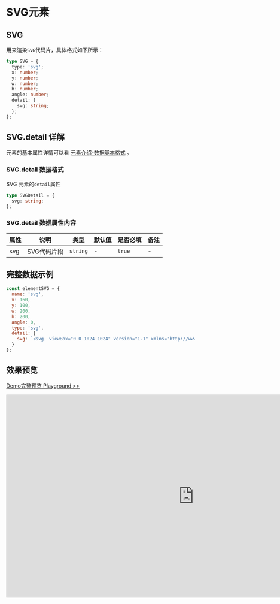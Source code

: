 # SVG元素

## SVG

用来渲染`SVG`代码片，具体格式如下所示：

```ts
type SVG = {
  type: 'svg';
  x: number;
  y: number;
  w: number;
  h: number;
  angle: number;
  detail: {
    svg: string;
  };
};
```

## SVG.detail 详解

元素的基本属性详情可以看 [元素介绍-数据基本格式](./info.md#数据基本格式) 。

### SVG.detail 数据格式

SVG 元素的`detail`属性

```ts
type SVGDetail = {
  svg: string;
};
```

### SVG.detail 数据属性内容

| 属性 | 说明        | 类型     | 默认值 | 是否必填 | 备注 |
| ---- | ----------- | -------- | ------ | -------- | ---- |
| svg  | SVG代码片段 | `string` | -      | `true`   | -    |

## 完整数据示例

```js
const elementSVG = {
  name: 'svg',
  x: 160,
  y: 100,
  w: 200,
  h: 200,
  angle: 0,
  type: 'svg',
  detail: {
    svg: `<svg  viewBox="0 0 1024 1024" version="1.1" xmlns="http://www.w3.org/2000/svg"  width="400" height="400"><path d="M512 1013.76c-277.11488 0-501.76-224.64512-501.76-501.76S234.88512 10.24 512 10.24s501.76 224.64512 501.76 501.76-224.64512 501.76-501.76 501.76z m0-51.02592c248.9344 0 450.73408-201.79968 450.73408-450.73408 0-248.9344-201.79968-450.73408-450.73408-450.73408-248.9344 0-450.73408 201.79968-450.73408 450.73408 0 248.9344 201.79968 450.73408 450.73408 450.73408zM456.9856 637.9008l295.45984-339.94752a26.4192 26.4192 0 0 1 37.59616-2.31936 28.32896 28.32896 0 0 1 3.10784 38.8608l-307.01568 380.38016a30.72 30.72 0 0 1-42.90048 4.84864L235.44832 556.2368a32.128 32.128 0 0 1-5.74976-44.6464 32.1536 32.1536 0 0 1 44.544-6.58944l182.74304 132.90496z" fill="#1890ff"></path></svg>`
  }
};
```

## 效果预览

[Demo完整预览 Playground >>](https://idrawjs.com/playground/?demo=elem-svg)

<iframe class="idraw-playground-preview" 
    src="https://idrawjs.com/playground/?demo=elem-svg&header=false&sider=false&default-editor-split=50" 
    width="1000" height="540" frameborder="no" border="0"
    style="border: 1px solid #cecece; margin: 0px auto;"
  ></iframe>
